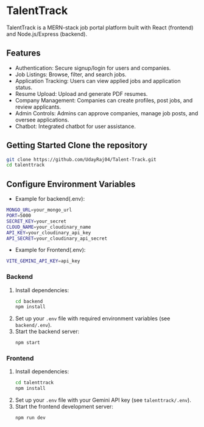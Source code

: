 # TalentTrack

TalentTrack is a MERN-stack job portal platform built with React (frontend) and Node.js/Express (backend).

## Features

- Authentication:  Secure signup/login for users and companies.
- Job Listings: Browse, filter, and search jobs.
- Application Tracking: Users can view applied jobs and application status.
- Resume Upload: Upload and generate PDF resumes.
- Company Management: Companies can create profiles, post jobs, and review applicants.
- Admin Controls: Admins can approve companies, manage job posts, and oversee applications.
- Chatbot: Integrated chatbot for user assistance.


## Getting Started  Clone the repository
 ```sh
git clone https://github.com/UdayRaj04/Talent-Track.git
cd talenttrack
```

## Configure Environment Variables
- Example for backend(.env):
 ```sh
MONGO_URL=your_mongo_url
PORT=5000
SECRET_KEY=your_secret
CLOUD_NAME=your_cloudinary_name
API_KEY=your_cloudinary_api_key
API_SECRET=your_cloudinary_api_secret
```
- Example for Frontend(.env):
```sh
VITE_GEMINI_API_KEY=api_key
```

### Backend

1. Install dependencies:
    ```sh
    cd backend
    npm install
    ```
2. Set up your `.env` file with required environment variables (see `backend/.env`).
3. Start the backend server:
    ```sh
    npm start
    ```

### Frontend

1. Install dependencies:
    ```sh
    cd talenttrack
    npm install
    ```
2. Set up your `.env` file with your Gemini API key (see `talenttrack/.env`).
3. Start the frontend development server:
    ```sh
    npm run dev
    ```
